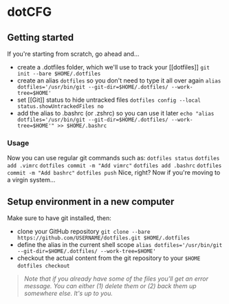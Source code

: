 # dotCFG

## Getting started
If you're starting from scratch, go ahead and…
- create a .dotfiles folder, which we'll use to track your [[dotfiles]]
`git init --bare $HOME/.dotfiles`
- create an alias `dotfiles` so you don't need to type it all over again
`alias dotfiles='/usr/bin/git --git-dir=$HOME/.dotfiles/ --work-tree=$HOME'`
- set [[Git]] status to hide untracked files
`dotfiles config --local status.showUntrackedFiles no`
- add the alias to .bashrc (or .zshrc) so you can use it later
`echo "alias dotfiles='/usr/bin/git --git-dir=$HOME/.dotfiles/ --work-tree=$HOME'" >> $HOME/.bashrc`
### Usage 
Now you can use regular git commands such as:
`dotfiles status`
`dotfiles add .vimrc`
`dotfiles commit -m "Add vimrc"`
`dotfiles add .bashrc`
`dotfiles commit -m "Add bashrc"`
`dotfiles push`
Nice, right? Now if you're moving to a virgin system…
 ## Setup environment in a new computer
Make sure to have git installed, then:
- clone your GitHub repository
`git clone --bare https://github.com/USERNAME/dotfiles.git $HOME/.dotfiles`
- define the alias in the current shell scope
`alias dotfiles='/usr/bin/git --git-dir=$HOME/.dotfiles/ --work-tree=$HOME'`
- checkout the actual content from the git repository to your `$HOME`
`dotfiles checkout`
> *Note that if you already have some of the files you'll get an error message. You can either (1) delete them or (2) back them up somewhere else. It's up to you.*

